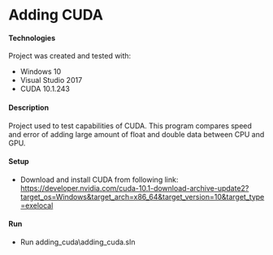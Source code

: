 # Adding CUDA

#### Technologies
Project was created and tested with:
* Windows 10
* Visual Studio 2017
* CUDA 10.1.243


#### Description
Project used to test capabilities of CUDA. This program compares speed and error of adding large amount of float and double data between CPU and GPU. 


#### Setup
- Download and install CUDA from following link:
https://developer.nvidia.com/cuda-10.1-download-archive-update2?target_os=Windows&target_arch=x86_64&target_version=10&target_type=exelocal 


#### Run
- Run adding_cuda\adding_cuda.sln